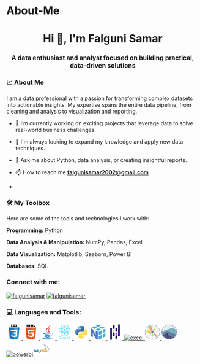 # About-Me<h1 align="center">Hi 👋, I'm Falguni Samar</h1>
<h3 align="center">A data enthusiast and analyst focused on building practical, data-driven solutions </h3>

### 📈 About Me
I am a data professional with a passion for transforming complex datasets into actionable insights. My expertise spans the entire data pipeline, from cleaning and analysis to visualization and reporting.

- 🔭 I’m currently working on exciting projects that leverage data to solve real-world business challenges.
  
- 🌱 I'm always looking to expand my knowledge and apply new data techniques.

- 💬 Ask me about Python, data analysis, or creating insightful reports.

- 📫 How to reach me **falgunisamar2002@gmail.com**

- 
 ### 🛠️ My Toolbox
Here are some of the tools and technologies I work with:

**Programming:** Python

**Data Analysis & Manipulation:** NumPy, Pandas, Excel

**Data Visualization:** Matplotlib, Seaborn, Power BI

**Databases:** SQL

<h3 align="left">Connect with me:</h3>
<p align="left">
<a href="https://linkedin.com/in/falgunisamar" target="blank"><img align="center" src="https://raw.githubusercontent.com/rahuldkjain/github-profile-readme-generator/master/src/images/icons/Social/linked-in-alt.svg" alt="falgunisamar" height="30" width="40" /></a>
<a href="https://www.hackerrank.com/falgunisamar" target="blank"><img align="center" src="https://raw.githubusercontent.com/rahuldkjain/github-profile-readme-generator/master/src/images/icons/Social/hackerrank.svg" alt="falgunisamar" height="30" width="40" /></a>
</p>

<h3 align="left">💻 Languages and Tools:</h3>
<p align="left">
    <a href="https://www.w3schools.com/css/" target="_blank" rel="noreferrer">
        <img src="https://raw.githubusercontent.com/devicons/devicon/master/icons/css3/css3-original-wordmark.svg" alt="css3" width="40" height="40"/>
    </a>
      <a href="https://www.w3.org/html/" target="_blank" rel="noreferrer">
        <img src="https://raw.githubusercontent.com/devicons/devicon/master/icons/html5/html5-original-wordmark.svg" alt="html5" width="40" height="40"/>
    </a>
    <a href="https://www.java.com" target="_blank" rel="noreferrer">
        <img src="https://raw.githubusercontent.com/devicons/devicon/master/icons/java/java-original.svg" alt="java" width="40" height="40"/>
    </a>
    <a href="https://reactjs.org/" target="_blank" rel="noreferrer">
        <img src="https://raw.githubusercontent.com/devicons/devicon/master/icons/react/react-original-wordmark.svg" alt="react" width="40" height="40"/>
    </a>
    <a href="https://www.python.org" target="_blank" rel="noreferrer">
        <img src="https://raw.githubusercontent.com/devicons/devicon/master/icons/python/python-original.svg" alt="python" width="40" height="40"/>
    </a>
    <a href="https://numpy.org/" target="_blank" rel="noreferrer">
        <img src="https://raw.githubusercontent.com/devicons/devicon/master/icons/numpy/numpy-original.svg" alt="numpy" width="40" height="40"/>
    </a>
    <a href="https://pandas.pydata.org/" target="_blank" rel="noreferrer">
        <img src="https://raw.githubusercontent.com/devicons/devicon/master/icons/pandas/pandas-original.svg" alt="pandas" width="40" height="40"/>
    </a>
    <a href="https://www.microsoft.com/en-us/microsoft-365/excel" target="_blank" rel="noreferrer">
        <img src="https://raw.githubusercontent.com/devicons/devicon/master/icons/excel/excel-plain.svg" alt="excel" width="40" height="40"/>
    </a>
    <a href="https://matplotlib.org/" target="_blank" rel="noreferrer">
        <img src="https://raw.githubusercontent.com/devicons/devicon/master/icons/matplotlib/matplotlib-original.svg" alt="matplotlib" width="40" height="40"/>
    </a>
    <a href="https://seaborn.pydata.org/" target="_blank" rel="noreferrer">
        <img src="https://raw.githubusercontent.com/devicons/devicon/master/icons/seaborn/seaborn-original.svg" alt="seaborn" width="40" height="40"/>
    </a>
    <a href="https://powerbi.microsoft.com/" target="_blank" rel="noreferrer">
        <img src="https://raw.githubusercontent.com/devicons/devicon/master/icons/powerbi/powerbi-original.svg" alt="powerbi" width="40" height="40"/>
    </a>
    <a href="https://www.mysql.com/" target="_blank" rel="noreferrer">
        <img src="https://raw.githubusercontent.com/devicons/devicon/master/icons/mysql/mysql-original-wordmark.svg" alt="mysql" width="40" height="40"/>
    </a>
</p>

